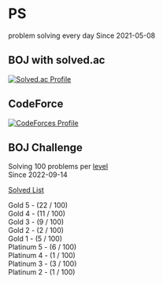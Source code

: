 # PS

problem solving every day Since 2021-05-08

## BOJ with solved.ac

[![Solved.ac Profile](http://mazassumnida.wtf/api/v2/generate_badge?boj=kadrick)](https://solved.ac/kadrick)

## CodeForce

[![CodeForces Profile](https://cf.leed.at?id=Kadrick)](https://codeforces.com/profile/Kadrick)

## BOJ Challenge

Solving 100 problems per [level](https://solved.ac/problems/level)  
Since 2022-09-14

[Solved List](./BOJ/doc/solvedProblem.md)

Gold 5 - (22 / 100)  
Gold 4 - (11 / 100)  
Gold 3 - (9 / 100)  
Gold 2 - (2 / 100)  
Gold 1 - (5 / 100)  
Platinum 5 - (6 / 100)  
Platinum 4 - (1 / 100)  
Platinum 3 - (3 / 100)  
Platinum 2 - (1 / 100)
